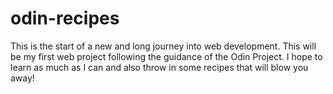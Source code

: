 # odin-recipes
This is the start of a new and long journey into web development. This will be
my first web project following the guidance of the Odin Project. I hope to 
learn as much as I can and also throw in some recipes that will blow you away!
